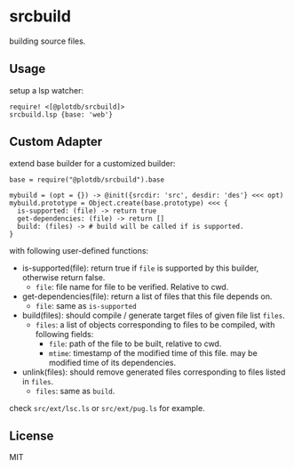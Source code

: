 # srcbuild

building source files.


## Usage

setup a lsp watcher:

    require! <[@plotdb/srcbuild]>
    srcbuild.lsp {base: 'web'}



## Custom Adapter

extend base builder for a customized builder:

    base = require("@plotdb/srcbuild").base

    mybuild = (opt = {}) -> @init({srcdir: 'src', desdir: 'des'} <<< opt)
    mybuild.prototype = Object.create(base.prototype) <<< {
      is-supported: (file) -> return true
      get-dependencies: (file) -> return []
      build: (files) -> # build will be called if is supported.
    }

with following user-defined functions:

 - is-supported(file): return true if `file` is supported by this builder, otherwise return false.
   - `file`: file name for file to be verified. Relative to cwd. 
 - get-dependencies(file): return a list of files that this file depends on.
   - `file`: same as `is-supported`
 - build(files): should compile / generate target files of given file list `files`.
   - `files`: a list of objects corresponding to files to be compiled, with following fields:
     - `file`: path of the file to be built, relative to cwd.
     - `mtime`: timestamp of the modified time of this file. may be modified time of its dependencies.
 - unlink(files): should remove generated files corresponding to files listed in `files`.
   - `files`: same as `build`.

check `src/ext/lsc.ls` or `src/ext/pug.ls` for example. 


## License

MIT
